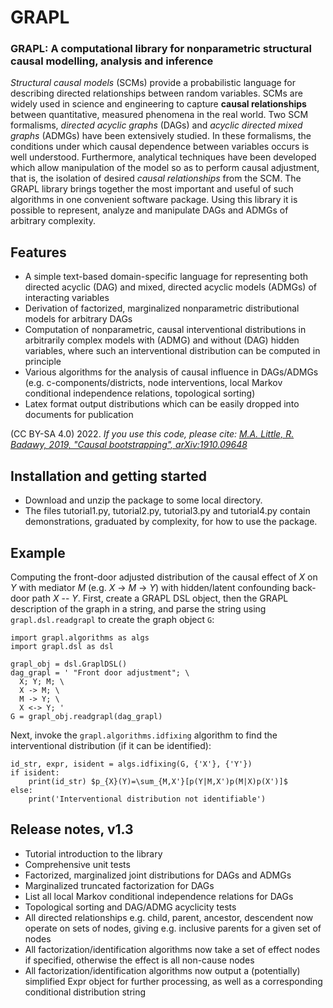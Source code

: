 # GRAPL
### GRAPL: A computational library for nonparametric structural causal modelling, analysis and inference

*Structural causal models* (SCMs) provide a probabilistic language for describing directed relationships between random variables. SCMs are widely used in science and engineering to capture **causal relationships** between quantitative, measured phenomena in the real world. Two SCM formalisms, *directed acyclic graphs* (DAGs) and *acyclic directed mixed graphs* (ADMGs) have been extensively studied. In these formalisms, the conditions under which causal dependence between variables occurs is well understood. Furthermore, analytical techniques have been developed which allow manipulation of the model so as to perform causal adjustment, that is, the isolation of desired *causal relationships* from the SCM. The GRAPL library brings together the most important and useful of such algorithms in one convenient software package. Using this library it is possible to represent, analyze and manipulate DAGs and ADMGs of arbitrary complexity.

## Features
- A simple text-based domain-specific language for representing both directed acyclic (DAG) and mixed, directed acyclic models (ADMGs) of interacting variables
- Derivation of factorized, marginalized nonparametric distributional models for arbitrary DAGs
- Computation of nonparametric, causal interventional distributions in arbitrarily complex models with (ADMG) and without (DAG) hidden variables, where such an interventional distribution can be computed in principle
- Various algorithms for the analysis of causal influence in DAGs/ADMGs (e.g. c-components/districts, node interventions, local Markov conditional independence relations, topological sorting)
- Latex format output distributions which can be easily dropped into documents for publication

(CC BY-SA 4.0) 2022. *If you use this code, please cite: [M.A. Little, R. Badawy, 2019, "Causal bootstrapping", arXiv:1910.09648](https://arxiv.org/abs/1910.09648)*

## Installation and getting started
- Download and unzip the package to some local directory.
- The files tutorial1.py, tutorial2.py, tutorial3.py and tutorial4.py contain demonstrations, graduated by complexity, for how to use the package.

## Example

Computing the front-door adjusted distribution of the causal effect of *X* on *Y* with mediator *M* (e.g. *X* -> *M* -> *Y*) with hidden/latent confounding back-door path *X* -- *Y*. First, create a GRAPL DSL object, then the GRAPL description of the graph in a string, and parse the string using `grapl.dsl.readgrapl` to create the graph object `G`:

```
import grapl.algorithms as algs
import grapl.dsl as dsl

grapl_obj = dsl.GraplDSL()
dag_grapl = ' "Front door adjustment"; \
  X; Y; M; \
  X -> M; \
  M -> Y; \
  X <-> Y; '
G = grapl_obj.readgrapl(dag_grapl)
```

Next, invoke the `grapl.algorithms.idfixing` algorithm to find the interventional distribution (if it can be identified):

```
id_str, expr, isident = algs.idfixing(G, {'X'}, {'Y'})
if isident:
    print(id_str) $p_{X}(Y)=\sum_{M,X'}[p(Y|M,X')p(M|X)p(X')]$
else:
    print('Interventional distribution not identifiable')
```

## Release notes, v1.3
- Tutorial introduction to the library
- Comprehensive unit tests
- Factorized, marginalized joint distributions for DAGs and ADMGs
- Marginalized truncated factorization for DAGs
- List all local Markov conditional independence relations for DAGs
- Topological sorting and DAG/ADMG acyclicity tests
- All directed relationships e.g. child, parent, ancestor, descendent now operate on sets of nodes, giving e.g. inclusive parents for a given set of nodes
- All factorization/identification algorithms now take a set of effect nodes if specified, otherwise the effect is all non-cause nodes
- All factorization/identification algorithms now output a (potentially) simplified  Expr object for further processing, as well as a corresponding conditional distribution string
